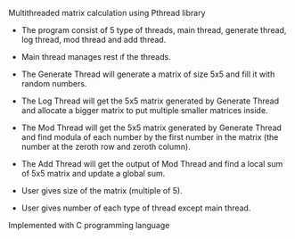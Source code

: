 Multithreaded matrix calculation using Pthread library

  - The program consist of 5 type of threads, main thread, generate thread, log thread, mod thread and add thread.
  - Main thread manages rest ıf the threads.
  - The Generate Thread will generate a matrix of size 5x5 and fill it with random numbers.
  - The Log Thread will get the 5x5 matrix generated by Generate Thread and allocate a bigger matrix to put multiple smaller matrices inside.
  - The Mod Thread will get the 5x5 matrix generated by Generate Thread and find modula of each number by the first number in the matrix (the number at the zeroth row and zeroth column).
  - The Add Thread will get the output of Mod Thread and find a local sum of 5x5 matrix and update a global sum.

  - User gives size of the matrix (multiple of 5).
  - User gives number of each type of thread except main thread.
  
Implemented with C programming language
